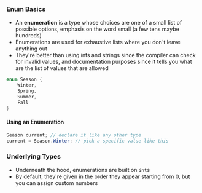 
### Enum Basics
- An **enumeration** is a type whose choices are one of a small list of possible options, emphasis on the word small (a few tens maybe hundreds)
- Enumerations are used for exhaustive lists where you don't leave anything out
- They're better than using ints and strings since the compiler can check for invalid values, and documentation purposes since it tells you what are the list of values that are allowed

```cs
enum Season {
	Winter,
	Spring,
	Summer,
	Fall
}
```
#### Using an Enumeration
```cs
Season current; // declare it like any other type
current = Season.Winter; // pick a specific value like this
```
### Underlying Types
- Underneath the hood, enumerations are built on `int`s
- By default, they're given in the order they appear starting from 0, but you can assign custom numbers